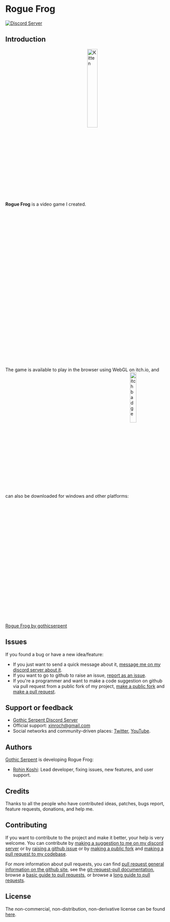 # Rogue Frog

[![Discord Server](https://discord.com/api/guilds/957071293235204157/embed.png)](https://discord.gg/RquMAxPyT2)

## Introduction

**Rogue Frog** is a video game I created. <a href="https://play.google.com/store/apps/details?id=com.gothicserpent.roguefrog">
<img src="https://play.google.com/intl/en_us/badges/static/images/badges/en_badge_web_generic.png" alt="Kitten"
	title="Play Store Link" width="25%" height="25%" align="middle"/>
</a>

The game is available to play in the browser using WebGL on itch.io, and can also be downloaded for windows and other platforms: <a href="https://gothicserpent.itch.io/roguefrog"><img src="https://static.itch.io/images/badge-color.svg" alt="itch badge"
	title="Play on Itch.io" width="20%" height="20%" align="middle"/> Rogue Frog by gothicserpent</a>

## Issues

If you found a bug or have a new idea/feature:
* If you just want to send a quick message about it, [message me on my discord server about it](https://discord.gg/RquMAxPyT2).
* If you want to go to github to raise an issue, [report as an issue](https://github.com/gothicserpent/RogueFrog/issues/new/choose).
* If you're a programmer and want to make a code suggestion on github via pull request from a public fork of my project, [make a public fork](https://github.com/gothicserpent/RogueFrog/fork) and [make a pull request](https://github.com/gothicserpent/RogueFrog/pull/new).

## Support or feedback

* [Gothic Serpent Discord Server](https://discord.gg/RquMAxPyT2)
* Official support: [xinroch@gmail.com](mailto:xinroch@gmail.com)
* Social networks and community-driven places:
  [Twitter](https://twitter.com/xinroch),
  [YouTube](https://www.youtube.com/koshdogg).

## Authors

[Gothic Serpent](https://www.gothicserpent.com/) is developing Rogue Frog:

* [Rohin Koshi](https://www.gothicserpent.com/): Lead developer, fixing
  issues, new features, and user support.

## Credits

Thanks to all the people who have contributed ideas, patches, bugs report, feature requests, donations, and help me.

## Contributing

If you want to contribute to the project and make it better, your help is very welcome. You can contribute by [making a suggestion to me on my discord server](https://discord.gg/RquMAxPyT2) or by [raising a github issue](https://github.com/gothicserpent/RogueFrog/issues/new/choose) or by [making a public fork](https://github.com/gothicserpent/RogueFrog/fork) and [making a pull request to my codebase](https://github.com/gothicserpent/RogueFrog/pull/new).

For more information about pull requests, you can find [pull request general information on the github site](https://help.github.com/en/github/collaborating-with-issues-and-pull-requests/about-pull-requests), see the [git-request-pull documentation](https://git-scm.com/docs/git-request-pull), browse a [basic guide to pull requests](https://github.com/MarcDiethelm/contributing), or browse a [long guide to pull requests](https://github.com/firstcontributions/first-contributions).

## License

The non-commercial, non-distribution, non-derivative license can be found [here](https://github.com/gothicserpent/RogueFrog/blob/master/LICENSE.md).
